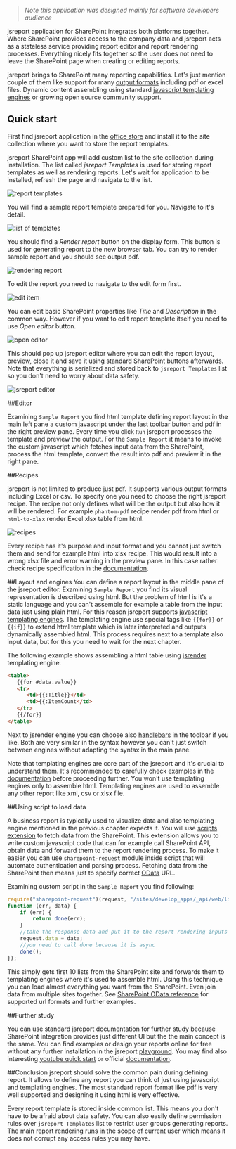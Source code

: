 > *Note this application was designed mainly for software developers audience*
 
jsreport application for SharePoint integrates both platforms together. Where SharePoint provides access to the company data and jsreport acts as a stateless service providing report editor and report rendering processes. Everything nicely fits together so the user does not need to leave the SharePoint page when creating or editing reports. 

jsreport brings to SharePoint many reporting capabilities. Let's just mention couple of them like support for many [output formats](/learn/recipes) including pdf or excel files. Dynamic content assembling using standard [javascript templating engines](/learn/templating-engines) or growing open source community support.

## Quick start

First find jsreport application in the [office store](https://store.office.com/) and install it to the site collection where you want to store the report templates.

jsreport SharePoint app will add custom list to the site collection during installation. The list called *jsreport Templates* is used for storing report templates as well as rendering reports. Let's wait for application to be installed, refresh the page and navigate to the list.

![report templates](http://jsreport.net/img/sharepoint1.png)

You will find a sample report template prepared for you. Navigate to it's detail.

![list of templates](http://jsreport.net/img/sharepoint2.png)

You should find a *Render report* button on the display form. This button is used for generating report to the new browser tab. You can try to render sample report and you should see output pdf.

![rendering report](http://jsreport.net/img/sharepoint3.png)

To edit the report you need to navigate to the edit form first.

![edit item](http://jsreport.net/img/sharepoint4.png)

You can edit basic SharePoint properties like *Title* and *Description* in the common way. However if you want to edit report template itself you need to use *Open editor* button.

![open editor](http://jsreport.net/img/sharepoint5.png)

This should pop up jsreport editor where you can edit the report layout, preview, close it and save it using standard SharePoint buttons afterwards. Note that everything is serialized and stored back to `jsreport Templates` list so you don't need to worry about data safety.

![jsreport editor](http://jsreport.net/img/sharepoint6.png)

##Editor

Examining `Sample Report` you find html template defining report layout in the main left pane a custom javascript under the last toolbar button and pdf in the right preview pane. Every time you click `Run` jsreport processes the template and preview the output. For the `Sample Report`  it means to invoke the custom javascript which fetches input data from the SharePoint, process the html template, convert the result into pdf and preview it in the right pane.

##Recipes

jsreport is not limited to produce just pdf. It supports various output formats including Excel or csv. To specify one you need to choose the right jsreport recipe. The recipe not only defines what will be the output but also how it will be rendered. For example `phantom-pdf` recipe render pdf from html or `html-to-xlsx` render Excel xlsx table from html.

![recipes](http://jsreport.net/img/sharepoint7.png)

Every recipe has it's purpose and input format and you cannot just switch them and send for example html into xlsx recipe. This would result into a wrong xlsx file and error warning in the preview pane. In this case rather check recipe specification in the [documentation](/learn/recipes).


##Layout and engines
You can define a report layout in the middle pane of the jsreport editor. Examining `Sample Report` you find its visual representation is described using html. But the problem of html is it's a static language and you can't assemble for example a table from the input data just using plain html. For this reason jsreport supports [javascript templating engines](/learn/templating-engines). The templating engine use special tags like `{{for}}` or `{{if}}` to extend html template which is later interpreted and outputs dynamically assembled html.  This process requires next to a template also input data, but for this you need to wait for the next chapter. 

The following example shows assembling a html table using [jsrender](/learn/jsrender) templating engine.

```html
<table>
   {{for #data.value}}
   <tr>
      <td>{{:Title}}</td>
      <td>{{:ItemCount</td>
   </tr>   
   {{/for}}
</table>
```

Next to jsrender engine you can choose also [handlebars](/learn/handlebars) in the toolbar if you like. Both are very similar in the syntax however you can't just switch between engines without adapting the syntax in the main pane. 

Note that templating engines are core part of the jsreport and it's crucial to understand them. It's recommended to carefully check examples in the [documentation](/learn/templating-engines) before proceeding further. You won't use templating engines only to assemble html. Templating engines are used to assemble any other report like xml, csv or xlsx file.

##Using script to load data

A business report is typically used to visualize data and also templating engine mentioned in the previous chapter expects it. You will use [scripts extension](/learn/scripts) to fetch data from the SharePoint. This extension allows you to write custom javascript code that can for example call SharePoint API, obtain data and forward them to the report rendering process. To make it easier you can use `sharepoint-request` module inside script that will automate authentication and parsing process. Fetching data from the SharePoint then means just to specify correct [OData](http://msdn.microsoft.com/en-us/library/office/fp142385%28v=office.15%29.aspx) URL.

Examining  custom script in the `Sample Report` you find following:
```js
require("sharepoint-request")(request, "/sites/develop_apps/_api/web/lists?$top=10",
function (err, data) {
    if (err) {
        return done(err);
    }
    //take the response data and put it to the report rendering inputs
    request.data = data;
    //you need to call done because it is async
    done();
});
```
This simply gets first 10 lists from the SharePoint site and forwards them to templating engines where it's used to assemble html. Using this technique you can load almost everything you want from the SharePoint. Even join data from multiple sites together. See [SharePoint OData reference](http://msdn.microsoft.com/en-us/library/office/fp142385%28v=office.15%29.aspx) for  supported url formats and further examples.

##Further study

You can use standard jsreport documentation for further study because SharePoint integration provides just different UI but the the main concept is the same. You can find examples or design your reports online for free without any further installation in the jsreport [playground](/playground). You may find also interesting [youtube quick start](https://www.youtube.com/watch?v=L7MZqwDCxP8) or official [documentation](/learn).


##Conclusion
jsreport should solve the common pain during defining report. It allows to define any report you can think of just using javascript and templating engines. The most standard report format like pdf is very well supported and designing it using html is very effective.

Every report template is stored inside common list. This means you don't have to be afraid about data safety. You can also easily define permission rules over `jsreport Templates` list to restrict user groups generating reports. The main report rendering runs in the scope of current user which means it does not corrupt any access rules you may have.




